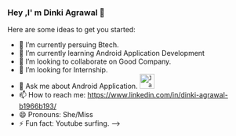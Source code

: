 ### Hey ,I' m Dinki Agrawal 👋



Here are some ideas to get you started:

- 🔭 I’m currently persuing Btech.
- 🌱 I’m currently learning Android Application Development
- 👯 I’m looking to collaborate on Good Company.
- 🤔 I’m looking for Internship.
- 💬 Ask me about Android Application.
<code><img src="https://cdn.svgporn.com/logos/android-icon.svg" width="30" alt="JavaScript"></code>
- 📫 How to reach me: https://www.linkedin.com/in/dinki-agrawal-b1966b193/
- 😄 Pronouns: She/Miss
- ⚡ Fun fact: Youtube surfing.
-->

